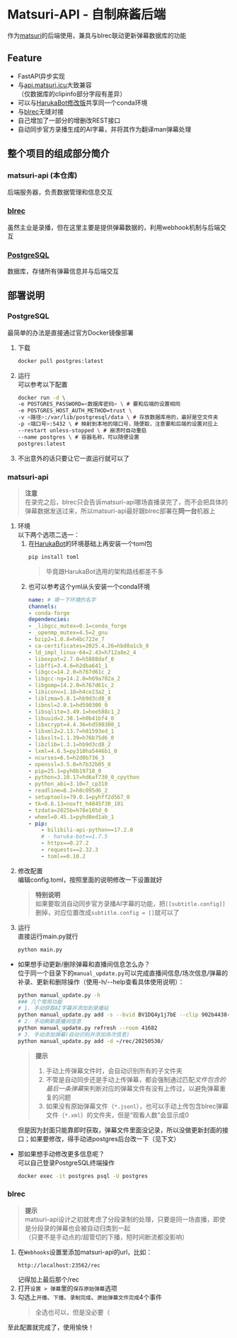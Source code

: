 # Matsuri-API - 自制麻酱后端
作为[matsuri](https://github.com/lue-trim/matsuri.icu)的后端使用，兼具与blrec联动更新弹幕数据库的功能

## Feature
- FastAPI异步实现
- 与[api.matsuri.icu](https://github.com/brainbush/api.matsuri.icu)大致兼容  
（仅数据库的clipinfo部分字段有差异）
- 可以与[HarukaBot修改版](https://github.com/lue-trim/haruka-bot)共享同一个conda环境
- 与[blrec](https://github.com/lue-trim/haruka-bot)无缝对接
- 自己增加了一部分的增删改REST接口
- 自动同步官方录播生成的AI字幕，并将其作为翻译man弹幕处理

## 整个项目的组成部分简介
### matsuri-api (本仓库)  
后端服务器，负责数据管理和信息交互
### [blrec](https://github.com/lue-trim/haruka-bot)  
虽然主业是录播，但在这里主要是提供弹幕数据的，利用webhook机制与后端交互
### [PostgreSQL](https://www.postgresql.org)  
数据库，存储所有弹幕信息并与后端交互

## 部署说明
### PostgreSQL
最简单的办法是直接通过官方Docker镜像部署
1. 下载  
    ```bash
    docker pull postgres:latest
    ```
1. 运行  
    可以参考以下配置
    ```bash
    docker run -d \
    -e POSTGRES_PASSWORD=<数据库密码> \ # 要和后端的设置相同
    -e POSTGRES_HOST_AUTH_METHOD=trust \
    -v <路径>:/var/lib/postgresql/data \ # 存放数据库用的，最好是空文件夹
    -p <端口号>:5432 \ # 映射到本地的端口号，随便取，注意要和后端的设置对应上
    --restart unless-stopped \ # 崩溃时自动重启
    --name postgres \ # 容器名称，可以随便设置
    postgres:latest
    ```
1. 不出意外的话只要让它一直运行就可以了
### matsuri-api
> **注意**  
> 在录完之后，blrec只会告诉matsuri-api哪场直播录完了，而不会把具体的弹幕数据发送过来，所以matsuri-api最好跟blrec部署在**同一台**机器上
1. 环境  
    以下两个选项二选一：
    1. 在[HarukaBot](https://github.com/lue-trim/haruka-bot)的环境基础上再安装一个toml包
        ```bash
        pip install toml
        ```
        > 毕竟跟HarukaBot选用的架构路线都差不多
    1. 也可以参考这个yml从头安装一个conda环境
        ```yaml
        name: # 填一下环境的名字
        channels:
        - conda-forge
        dependencies:
        - _libgcc_mutex=0.1=conda_forge
        - _openmp_mutex=4.5=2_gnu
        - bzip2=1.0.8=h4bc722e_7
        - ca-certificates=2025.4.26=hbd8a1cb_0
        - ld_impl_linux-64=2.43=h712a8e2_4
        - libexpat=2.7.0=h5888daf_0
        - libffi=3.4.6=h2dba641_1
        - libgcc=14.2.0=h767d61c_2
        - libgcc-ng=14.2.0=h69a702a_2
        - libgomp=14.2.0=h767d61c_2
        - libiconv=1.18=h4ce23a2_1
        - liblzma=5.8.1=hb9d3cd8_0
        - libnsl=2.0.1=hd590300_0
        - libsqlite=3.49.1=hee588c1_2
        - libuuid=2.38.1=h0b41bf4_0
        - libxcrypt=4.4.36=hd590300_1
        - libxml2=2.13.7=h81593ed_1
        - libxslt=1.1.39=h76b75d6_0
        - libzlib=1.3.1=hb9d3cd8_2
        - lxml=4.6.5=py310ha5446b1_0
        - ncurses=6.5=h2d0b736_3
        - openssl=3.5.0=h7b32b05_0
        - pip=25.1=pyh8b19718_0
        - python=3.10.17=hd6af730_0_cpython
        - python_abi=3.10=7_cp310
        - readline=8.2=h8c095d6_2
        - setuptools=79.0.1=pyhff2d567_0
        - tk=8.6.13=noxft_h4845f30_101
        - tzdata=2025b=h78e105d_0
        - wheel=0.45.1=pyhd8ed1ab_1
        - pip:
            - bilibili-api-python==17.2.0
            # - haruka-bot==1.7.5
            - httpx==0.27.2
            - requests==2.32.3
            - toml==0.10.2
        ```
1. 修改配置  
    编辑config.toml，按照里面的说明修改一下设置就好  
    > **特别说明**  
    > 如果要取消自动同步官方录播AI字幕的功能，把`[[subtitle.config]]`删掉，对应位置改成`subtitle.config = []`就可以了  
1. 运行  
    直接运行main.py就行
    ```bash
    python main.py
    ```
- 如果想手动更新/删除弹幕和直播间信息怎么办？  
    位于同一个目录下的`manual_update.py`可以完成直播间信息/场次信息/弹幕的补录、更新和删除操作（使用-h/--help查看具体使用说明）：  
    ```bash
    python manual_update.py -h  
    ### 几个常用功能
    # 1. 手动获取AI字幕并添加到录播站
    python manual_update.py add -s --bvid BV1DQ4y1j7bE --clip 902b4438-b553-53bf-b803-ebde2ef400a4
    # 2. 手动刷新直播间信息
    python manual_update.py refresh --room 41682
    # 3. 手动添加弹幕(自动识别并添加场次信息)
    python manual_update.py add -d ~/rec/20250530/
    ```
    > **提示**  
    > 1. 手动上传弹幕文件时，会自动识别所有的子文件夹  
    > 1. 不管是自动同步还是手动上传弹幕，都会强制通过匹配*文件包含的最后一条弹幕*来判断对应的弹幕文件有没有上传过，以避免弹幕重复的问题  
    > 1. 如果没有原始弹幕文件（`*.jsonl`），也可以手动上传包含blrec弹幕文件（`*.xml`）的文件夹，但是“观看人数”会显示成0

    但是因为封面只能靠即时获取，弹幕文件里面没记录，所以没做更新封面的接口；如果要修改，得手动进postgres后台改一下（见下文）  
- 那如果想手动修改更多信息呢？  
    可以自己登录PostgreSQL终端操作
    ```bash
    docker exec -it postgres psql -U postgres
    ```
### blrec
> **提示**  
> matsuri-api设计之初就考虑了分段录制的处理，只要是同一场直播，即使是分段录的弹幕也会被自动归类到一起  
>（只要不是手动点的/超管切的下播，短时间断流都没影响）
1. 在`Webhooks`设置里添加matsuri-api的url，比如：
    ```
    http://localhost:23562/rec
    ```
    记得加上最后那个/rec
1. 打开`设置 > 弹幕`里的`保存原始弹幕`选项  
1. 勾选上`开播`、`下播`、`录制完成`、`原始弹幕文件完成`4个事件
    > 全选也可以，但是没必要（

至此配置就完成了，使用愉快！
